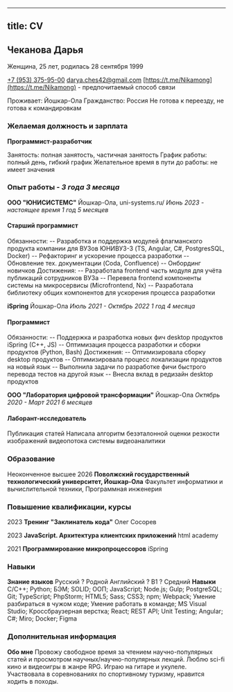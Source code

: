 -----------
title: CV
-----------

## Чеканова Дарья 
Женщина, 25 лет, родилась 28 сентября 1999

[+7 (953) 375-95-00](tel:+79533759500)
[darya.ches42@gmail.com](mailto:darya.ches42@gmail.com)
[https://t.me/Nikamong](https://t.me/Nikamong) - предпочитаемый способ связи

Проживает: Йошкар-Ола
Гражданство: Россия
Не готова к переезду, не готова к командировкам

### Желаемая должность и зарплата
**Программист-разработчик**

Занятость: полная занятость, частичная занятость
График работы: полный день, гибкий график
Желательное время в пути до работы: не имеет значения

### Опыт работы - *3 года 3 месяца*

**ООО "ЮНИСИСТЕМС"**
Йошкар-Ола, uni-systems.ru/
*Июнь 2023 - настоящее время 1 год 5 месяцев*
#### Старший программист
Обязанности:
-- Разработка и поддержка модулей флагманского продукта компании для ВУЗов ЮНИВУЗ-3 (TS, Angular, C#, PostgresSQL, Docker)
-- Рефакторинг и ускорение процесса разработки
-- Обновление тех. документации (Coda, Confluence)
-- Онбординг новичков
Достижения:
-- Разработала frontend часть модуля для учёта публикаций сотрудников ВУЗа
-- Перевела frontend компоненты системы на микросервисы (Microfrontend, Nx)
-- Разработала библиотеку общих компонентов для ускорения процесса разработки

**iSpring**
Йошкар-Ола
*Июль 2021 - Октябрь 2022 1 год 4 месяца*
#### Программист
Обязанности:
-- Поддержка и разработка новых фич desktop продуктов iSpring (C++, JS)
-- Оптимизация процесса разработки и сборки продуктов (Python, Bash)
Достижения:
-- Оптимизировала сборку desktop продуктов
-- Оптимизировала процесс локализации продуктов на новый язык
-- Выполнила задачи по разработке фичи быстрого перевода тестов на другой язык
-- Внесла вклад в редизайн desktop продуктов

**ООО "Лаборатория цифровой трансформации"**
Йошкар-Ола
*Октябрь 2020 - Март 2021 6 месяцев*
#### Лаборант-исследователь
Публикация статей
Написала алгоритм безэталонной оценки резкости изображений видеопотока системы видеоаналитики

### Образование
Неоконченное высшее
2026 **Поволжский государственный технологический университет, Йошкар-Ола**
Факультет информатики и вычислительной техники, Программная инженерия

### Повышение квалификации, курсы
2023 **Тренинг "Заклинатель кода"**
Олег Сосорев

2023 **JavaScript. Архитектура клиентских приложений**
html academy

2021  **Программирование микропроцессоров**
iSpring

### Навыки
**Знание языков**
Русский ? Родной
Английский ? B1 ? Средний
**Навыки**
C/C++; Python; БЭМ; SOLID; ООП; JavaScript; Node.js; Gulp; PostgreSQL; Git; TypeScript; PhpStorm; HTML5; Sass; CSS3; npm; Webpack; Умение разбираться в чужом коде; Умение работать в команде; MS Visual Studio; Кроссбраузерная верстка; React; REST API; Unit Testing; Angular; C#; Miro; Docker; Figma

### Дополнительная информация
**Обо мне**
Провожу свободное время за чтением научно-популярных статей и просмотром научных/научно-популярных лекций. Люблю sci-fi кино и видеоигры в жанре RPG. Играю на гитаре и укулеле. Участвовала в соревнованиях по спортивному туризму, нравится ходить в походы.
